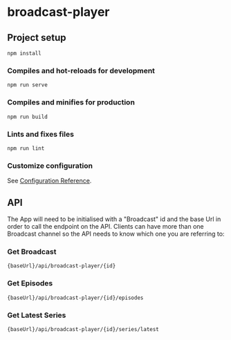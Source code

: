 # broadcast-player

## Project setup
```
npm install
```

### Compiles and hot-reloads for development
```
npm run serve
```

### Compiles and minifies for production
```
npm run build
```

### Lints and fixes files
```
npm run lint
```

### Customize configuration
See [Configuration Reference](https://cli.vuejs.org/config/).

## API

The App will need to be initialised with a "Broadcast" id and the base Url in order to call the endpoint on the API. Clients can have more than one Broadcast channel so the API needs to know which one you are referring to:

### Get Broadcast
```
{baseUrl}/api/broadcast-player/{id}
```

### Get Episodes
```
{baseUrl}/api/broadcast-player/{id}/episodes
```

### Get Latest Series 
```
{baseUrl}/api/broadcast-player/{id}/series/latest
```
